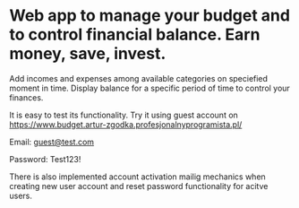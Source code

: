 # Web app to manage your budget and to control financial balance. Earn money, save, invest.

Add incomes and expenses among available categories on speciefied moment in time. Display balance for a specific period of time to control your finances.

It is easy to test its functionality. 
Try it using guest account on https://www.budget.artur-zgodka.profesjonalnyprogramista.pl/

Email: guest@test.com

Password: Test123!

There is also implemented account activation mailig mechanics when creating new user account and reset password functionality for acitve users.
